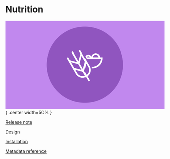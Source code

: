 # Nutrition

![Nutrition](resources/images/package-nutrition.png){ .center width=50% }

[Release note](#nutr-agg-release-note)

[Design](nutr-agg-design)

[Installation](nutr-agg-installation)

[Metadata reference](https://packages.dhis2.org/en/NUTR_AGG/1.0.1/DHIS2.38/NUTR_AGG_COMPLETE_1.0.1_DHIS2.38.xlsx)
